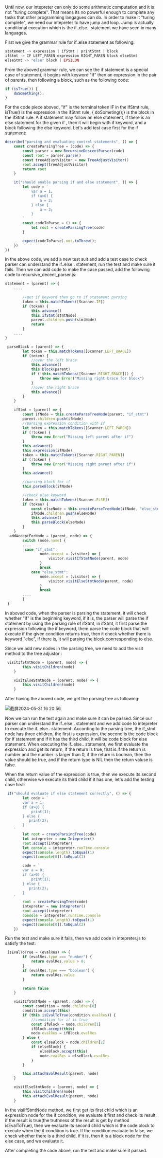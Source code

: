 Until now, our intepreter can only do some arithmetic computation and it is not "turing complete". That means its no powerful enough to complete any tasks that other programming langagues can do.
In order to make it "turing complete", we need our intepreter to have jump and loop. Jump is actually conditional execution which is the if..else.. statement we have seen in many languages.

First we give the grammar rule for if..else statement as following:

```js
statement -> expression | ifStmt | printStmt | block
ifStmt -> IF LEFT_PAREN expression RIGHT_PAREN block elseStmt
elseStmt -> "else" block | EPSILON
```
From the aboved grammar rule, we can see the if statement is a special case of statement, it begins with keyword "if" then an expression in the pair of parents, then following a block, such as
the following code:
```js
if (isTrue()) {
    doSomething();
}
```
For the code piece aboved, "if" is the terminal token IF in the ifStmt rule, isTrue() is the expression in the ifStmt rule, { doSometing();} is the block in the ifStmt rule. A if statement may 
follow an else statement, if there is an else statement for the given if , then it will begin with if keyword, and a block following the else keyword. Let's add test case first for the if 
statement:
```js
describe("parsing and evaluating control statements", () => {
    const createParsingTree = (code) => {
        const parser = new RecursiveDescentParser(code)
        const root = parser.parse()
        const treeAdjustVisitor = new TreeAdjustVisitor()
        root.accept(treeAdjustVisitor)
        return root
    }

    it("should enable parsing if and else statement", () => {
        let code = `
            var a = 1;
            if (a>0) {
                a = 2;
            } else {
                a = 3;
            }
        `
        const codeToParse = () => {
            let root = createParsingTree(code)
        }

        expect(codeToParse).not.toThrow();
    })
})
```
In the above code, we add a new test suit and add a test case to check parser can understand the if..else.. statement, run the test and make sure it fails. Then we can add code to make the case
passed, add the following code to recursive_decent_parser.js:
```js
statement = (parent) => {
    ....
    
        //get if keyword then go to if statement parsing
        token = this.matchTokens([Scanner.IF])
        if (token) {
            this.advance()
            this.ifStmt(stmtNode)
            parent.children.push(stmtNode)
            return
        }
    ....
}

 parseBlock = (parent) => {
        let token = this.matchTokens([Scanner.LEFT_BRACE])
        if (token) {
            //over the left brace
            this.advance()
            this.block(parent)
            if (!this.matchTokens([Scanner.RIGHT_BRACE])) {
                throw new Error("Missing right brace for block")
            }
            //over the right brace
            this.advance()
        }
    }

    ifStmt = (parent) => {
        const ifNode = this.createParseTreeNode(parent, "if_stmt")
        parent.children.push(ifNode)
        //parsing expression condition with if
        let token = this.matchTokens([Scanner.LEFT_PAREN])
        if (!token) {
            throw new Error("Missing left parent after if")
        }
        this.advance()
        this.expression(ifNode)
        token = this.matchTokens([Scanner.RIGHT_PAREN])
        if (!token) {
            throw new Error("Missing right parent after if")
        }
        this.advance()

        //parsing block for if
        this.parseBlock(ifNode)

        //check else keyword
        token = this.matchTokens([Scanner.ELSE])
        if (token) {
            const elseNode = this.createParseTreeNode(ifNode, "else_stmt")
            ifNode.children.push(elseNode)
            this.advance()
            this.parseBlock(elseNode)
        }
    }
  addAcceptForNode = (parent, node) => {
        switch (node.name) {
        ....
         case "if_stmt":
                node.accept = (visitor) => {
                    visitor.visitIfStmtNode(parent, node)
                }
                break
            case "else_stmt":
                node.accept = (visitor) => {
                    visitor.visitElseStmtNode(parent, node)
                }
                break
        ....
        }
 }
```
In aboved code, when the parser is parsing the statement, it will check whether "if" is the beginning keyword, if it is, the parser will parse the if statement by using the parsing rule of
ifStmt, in ifStmt, it first parse the expression following the if keyword, them parse the code block that will execute if the given condition returns true, then it check whether there is 
keyword "else", if there is, it will parsing the block conrresponding to else.

Since we add new nodes in the parsing tree, we need to add the visit method to the tree adjustor :
```js
 visitIfStmtNode = (parent, node) => {
        this.visitChildren(node)
    }

    visitElseStmtNode = (parent, node) => {
        this.visitChildren(node)
    }
```

After having the aboved code, we get the parsing tree as following:

![截屏2024-05-31 16 20 56](https://github.com/wycl16514/dragonscript_control_statemenet/assets/7506958/fe272f37-3d35-445d-b15a-c6c449c850b9)

Now we can run the test again and make sure it can be passed. Since our parser can understand the if..else.. statement and we add code to intepreter to execute the if..else.. statement. According to the parsing tree,
the if_stmt node has three children, the first is expression, the second is the code block for if statement and if it has the third child, it will be code block for else statement. When executing the if..else.. 
statement, we first evaluate the expression and get its return, if the return is true, that is if the return is number and the number is larger than 0, if the return is boolean, then the value should be true, and
if the return type is NIL then the return valuse is false.

When the return value of the expression is true, then we execute its second child, otherwise we execute its third child if it has one, let's add the testing case first:
```js
 it("should evaluate if else statement correctly", () => {
        let code = `
        var a = 1;
        if (a>0) {
            print(1);
        } else {
           print(2);
        }
    `
        let root = createParsingTree(code)
        let intepreter = new Intepreter()
        root.accept(intepreter)
        let console = intepreter.runTime.console
        expect(console.length).toEqual(1)
        expect(console[0]).toEqual(1)

        code = `
        var a = 0;
        if (a>0) {
            print(1);
        } else {
           print(2);
        }
    `
        root = createParsingTree(code)
        intepreter = new Intepreter()
        root.accept(intepreter)
        console = intepreter.runTime.console
        expect(console.length).toEqual(1)
        expect(console[0]).toEqual(2)
    })
```
Run the test and make sure it fails, then we add code in intepreter.js to satisfy the test:

```js
 isEvalToTrue = (evalRes) => {
        if (evalRes.type === "number") {
            return evalRes.value > 0;
        }
        if (evalRes.type === "boolean") {
            return evalRes.value
        }

        return false
    }

    visitIfStmtNode = (parent, node) => {
        const condition = node.children[0]
        condition.accept(this)
        if (this.isEvalToTrue(condition.evalRes)) {
            //condition for if is true
            const ifBlock = node.children[1]
            ifBlock.accept(this)
            node.evalRes = ifBlock.evalRes
        } else {
            const elseBlock = node.children[2]
            if (elseBlock) {
                elseBlock.accept(this)
                node.evalRes = elseBlock.evalRes
            }
        }

        this.attachEvalResult(parent, node)
    }

    visitElseStmtNode = (parent, node) => {
        this.visitChildren(node)
        this.attachEvalResult(parent, node)
    }
```
In the visiIfStmtNode method, we first get its first child which is an expression node for the if condition, we evaluate it first and check its result, if the result is true(the truthness of the result is get by 
method isEvalToTrue), then we evaluate its second child which is the code block to execute when the if condition is true. If the condition evaluate to false, we check whether there is a third child, if it is, then
it is a block node for the else case, and we evaluate it.

After completing the code above, run the test and make sure it passed.
